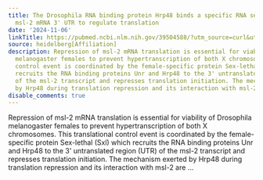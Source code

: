 ```yaml
---
title: The Drosophila RNA binding protein Hrp48 binds a specific RNA sequence of the
  msl-2 mRNA 3' UTR to regulate translation
date: '2024-11-06'
linkTitle: https://pubmed.ncbi.nlm.nih.gov/39504588/?utm_source=curl&utm_medium=rss&utm_campaign=pubmed-2&utm_content=1FakS-2QOkCT8HsMOQP1bCRQ4YzyumYOmxmF0moLsQ3dFB1E9V&fc=20220326224207&ff=20241107171252&v=2.18.0.post9+e462414
source: heidelberg[Affiliation]
description: Repression of msl-2 mRNA translation is essential for viability of Drosophila
  melanogaster females to prevent hypertranscription of both X chromosomes. This translational
  control event is coordinated by the female-specific protein Sex-lethal (Sxl) which
  recruits the RNA binding proteins Unr and Hrp48 to the 3' untranslated region (UTR)
  of the msl-2 transcript and represses translation initiation. The mechanism exerted
  by Hrp48 during translation repression and its interaction with msl-2 are ...
disable_comments: true
---
```

Repression of msl-2 mRNA translation is essential for viability of Drosophila melanogaster females to prevent hypertranscription of both X chromosomes. This translational control event is coordinated by the female-specific protein Sex-lethal (Sxl) which recruits the RNA binding proteins Unr and Hrp48 to the 3' untranslated region (UTR) of the msl-2 transcript and represses translation initiation. The mechanism exerted by Hrp48 during translation repression and its interaction with msl-2 are ...